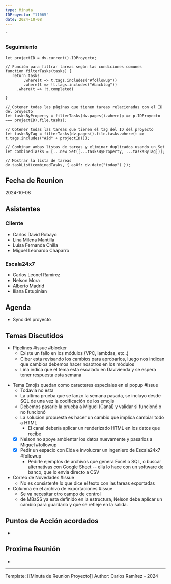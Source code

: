 ```yaml
---
type: Minuta
IDProyecto: "11065"
date: 2024-10-08
---
```

`

### Seguimiento

```dataviewjs
let projectID = dv.current().IDProyecto;

// Función para filtrar tareas según las condiciones comunes
function filterTasks(tasks) {
   return tasks
        .where(t => t.tags.includes("#followup"))
        .where(t => !t.tags.includes("#backlog"))
     .where(t => !t.completed)
        
}

// Obtener todas las páginas que tienen tareas relacionadas con el ID del proyecto
let tasksByProperty = filterTasks(dv.pages().where(p => p.IDProyecto === projectID).file.tasks);

// Obtener todas las tareas que tienen el tag del ID del proyecto
let tasksByTag = filterTasks(dv.pages().file.tasks.where(t => t.tags.includes("#id" + projectID)));

// Combinar ambas listas de tareas y eliminar duplicados usando un Set
let combinedTasks = [...new Set([...tasksByProperty, ...tasksByTag])];

// Mostrar la lista de tareas
dv.taskList(combinedTasks, { asOf: dv.date("today") });
 ```
## Fecha de Reunion
2024-10-08

## Asistentes

### Cliente
* Carlos David Robayo
* Lina Milena Mantilla
* Luisa Fernanda Chilla
* Miguel Leonardo Chaparro
### Escala24x7
- Carlos Leonel Ramírez
-  Nelson Mora
- Alberto Madrid
- Iliana Estupinian

## Agenda
* Sync del proyecto
## Temas Discutidos
- Pipelines #issue #blocker 
	- Existe un fallo en los módulos (VPC, lambdas, etc..)
	- Ciber esta revisando los cambios para aprobarlos, luego nos indican que cambios debemos hacer nosotros en los módulos
	- Lina indica que el tema esta escalado en Davivienda y se espera tener respuesta esta semana
*  Tema Emojis quedan como caracteres especiales en el popup #issue
	* Todavia no esta
	* La ultima prueba que se lanzo la semana pasada, se incluyo desde SQL de una vez la codificación de los emojis
	* Debemos pasarle la prueba a Miguel (Canal) y validar si funcionó o no funcionó
	* La solucion propuesta es hacer un cambio que implica cambiar todo a HTML
		* El canal debería aplicar un renderizado HTML en los datos que recibe
	* [x] Nelson no apoye ambientar los datos nuevamente y pasarlos a Miguel #followup
	* [x] Pedir un espacio con Elda e involucrar un ingeniero de Escala24x7 #followup
		* Pedirle ejemplos de archivos que genera Excel o SQL, o buscar alternativas con Google Sheet -- ella lo hace con un software de banco, que lo envia directo a CSV 
*  Correo de Novedades #issue
	* No es consistente lo que dice el texto con las tareas exportadas
* Columna en el archivo de exportaciones #issue 
	* Se va necesitar otro campo de control
	* de MBaSS ya esta definido en la estructura, Nelson debe aplicar un cambio para guardarlo y que se refleje en la salida.



## Puntos de Acción acordados
- 

## Proxima Reunión
*   

---
Template: [[Minuta de Reunion Proyecto]]
Author: Carlos Ramírez - 2024
